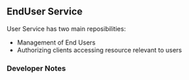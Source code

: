 ## EndUser Service

User Service has two main reposibilities:

- Management of End Users
- Authorizing clients accessing resource relevant to users

### Developer Notes

    